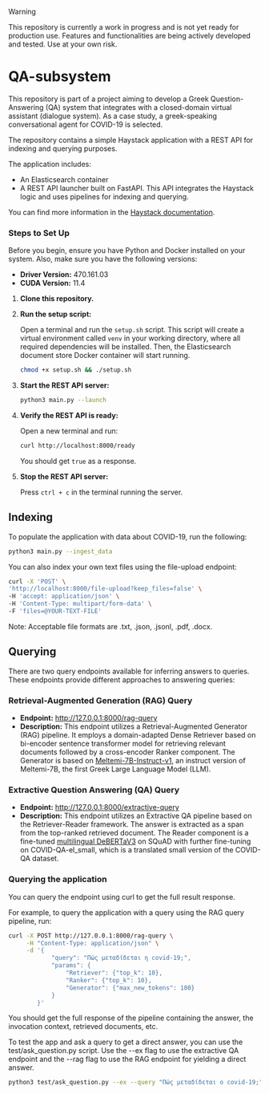 > [!WARNING]
> This repository is currently a work in progress and is not yet ready for production use. Features and functionalities are being actively developed and tested. Use at your own risk.

# QA-subsystem

This repository is part of a project aiming to develop a Greek Question-Answering (QA) system that integrates with a closed-domain virtual assistant (dialogue system). As a case study, a greek-speaking conversational agent for COVID-19 is selected.

The repository contains a simple Haystack application with a REST API for indexing and querying purposes.

The application includes:

- An Elasticsearch container
- A REST API launcher built on FastAPI. This API integrates the Haystack logic and uses pipelines for indexing and querying.

You can find more information in the [Haystack documentation](https://docs.haystack.deepset.ai/v1.25/docs/intro).

### Steps to Set Up

Before you begin, ensure you have Python and Docker installed on your system. Also, make sure you have the following versions:

- **Driver Version:** 470.161.03
- **CUDA Version:** 11.4

1. **Clone this repository.**

2. **Run the setup script:**

    Open a terminal and run the `setup.sh` script. This script will create a virtual environment called `venv` in your working directory, where all required dependencies will be installed. Then, the Elasticsearch document store Docker container will start running.

    ```bash
    chmod +x setup.sh && ./setup.sh
    ```

3. **Start the REST API server:**

    ```bash
    python3 main.py --launch
    ```

4. **Verify the REST API is ready:**

    Open a new terminal and run:

    ```bash
    curl http://localhost:8000/ready
    ```

    You should get `true` as a response.

5. **Stop the REST API server:**

    Press `ctrl + c` in the terminal running the server.

## Indexing

To populate the application with data about COVID-19, run the following:

```bash
python3 main.py --ingest_data
```

You can also index your own text files using the file-upload endpoint:

```bash
curl -X 'POST' \
'http://localhost:8000/file-upload?keep_files=false' \
-H 'accept: application/json' \
-H 'Content-Type: multipart/form-data' \
-F 'files=@YOUR-TEXT-FILE'
```

Note: Acceptable file formats are .txt, .json, .jsonl, .pdf, .docx.

## Querying

There are two query endpoints available for inferring answers to queries. These endpoints provide different approaches to answering queries:

### Retrieval-Augmented Generation (RAG) Query

- **Endpoint:** http://127.0.0.1:8000/rag-query
- **Description:** This endpoint utilizes a Retrieval-Augmented Generator (RAG) pipeline. It employs a domain-adapted Dense Retriever based on bi-encoder sentence transformer model for retrieving relevant documents followed by a cross-encoder Ranker component. The Generator is based on [Meltemi-7B-Instruct-v1](https://huggingface.co/ilsp/Meltemi-7B-Instruct-v1), an instruct version of Meltemi-7B, the first Greek Large Language Model (LLM).

### Extractive Question Answering (QA) Query

- **Endpoint:** http://127.0.0.1:8000/extractive-query
- **Description:** This endpoint utilizes an Extractive QA pipeline based on the Retriever-Reader framework. The answer is extracted as a span from the top-ranked retrieved document. The Reader component is a fine-tuned [multilingual DeBERTaV3](https://huggingface.co/microsoft/mdeberta-v3-base) on SQuAD with further fine-tuning on COVID-QA-el_small, which is a translated small version of the COVID-QA dataset.

### Querying the application

You can query the endpoint using curl to get the full result response.

For example, to query the application with a query using the RAG query pipeline, run:

```bash
curl -X POST http://127.0.0.1:8000/rag-query \
     -H "Content-Type: application/json" \
     -d '{
            "query": "Πώς μεταδίδεται η covid-19;", 
            "params": {
                "Retriever": {"top_k": 10}, 
                "Ranker": {"top_k": 10}, 
                "Generator": {"max_new_tokens": 100}
            }
        }'
```

You should get the full response of the pipeline containing the answer, the invocation context, retrieved documents, etc.

To test the app and ask a query to get a direct answer, you can use the test/ask_question.py script. Use the --ex flag to use the extractive QA endpoint and the --rag flag to use the RAG endpoint for yielding a direct answer.

```bash
python3 test/ask_question.py --ex --query "Πώς μεταδίδεται ο covid-19;"
```